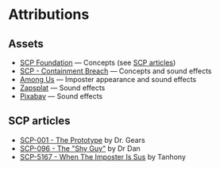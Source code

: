 # Attributions

## Assets

- [SCP Foundation](https://scp-wiki.wikidot.com/) — Concepts (see [SCP articles](#scp-articles))
- [SCP - Containment Breach](https://www.scpcbgame.com/) — Concepts and sound effects
- [Among Us](https://www.innersloth.com/games/among-us/) — Imposter appearance and sound effects
- [Zapsplat](https://www.zapsplat.com/) — Sound effects
- [Pixabay](https://pixabay.com/) — Sound effects

## SCP articles

- [SCP-001 - The Prototype](https://scp-wiki.wikidot.com/dr-gears-s-proposal) by Dr. Gears
- [SCP-096 - The "Shy Guy"](https://scp-wiki.wikidot.com/scp-096) by Dr Dan
- [SCP-5167 - When The Imposter Is Sus](https://scp-wiki.wikidot.com/scp-5167) by Tanhony
